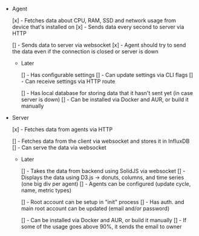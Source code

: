 - Agent

  [x] - Fetches data about CPU, RAM, SSD and network usage from device that's installed on
  [x] - Sends data every second to server via HTTP

  [] - Sends data to server via websocket
  [x] - Agent should try to send the data even if the connection is closed or server is down

  - Later

    [] - Has configurable settings
    [] - Can update settings via CLI flags
    [] - Can receive settings via HTTP route

    [] - Has local database for storing data that it hasn't sent yet (in case server is down)
    [] - Can be installed via Docker and AUR, or build it manually

- Server

  [x] - Fetches data from agents via HTTP

  [] - Fetches data from the client via websocket and stores it in InfluxDB
  [] - Can serve the data via websocket

  - Later

    [] - Takes the data from backend using SolidJS via websocket
    [] - Displays the data using D3.js -> donuts, columns, and time series (one big div per agent)
    [] - Agents can be configured (update cycle, name, metric types)

    [] - Root account can be setup in "init" process
    [] - Has auth. and main root account can be updated (email and/or password)

    [] - Can be installed via Docker and AUR, or build it manually
    [] - If some of the usage goes above 90%, it sends the email to owner
